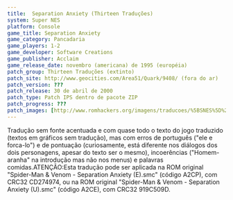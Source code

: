 ```yaml
---
title:  Separation Anxiety (Thirteen Traduções)
system: Super NES
platform: Console
game_title: Separation Anxiety
game_category: Pancadaria
game_players: 1-2
game_developer: Software Creations
game_publisher: Acclaim
game_release_date: novembro (americana) de 1995 (européia)
patch_group: Thirteen Traduções (extinto)
patch_site: http://www.geocities.com/Area51/Quark/9408/ (fora do ar)
patch_version: ???
patch_release: 30 de abril de 2000
patch_type: Patch IPS dentro de pacote ZIP
patch_progress: ???
patch_images: [http://www.romhackers.org/imagens/traducoes/%5BSNES%5D%20Separation%20Anxiety%20-%20Thirteen%20Traducoes%20-%201.png,http://www.romhackers.org/imagens/traducoes/%5BSNES%5D%20Separation%20Anxiety%20-%20Thirteen%20Traducoes%20-%202.png,http://www.romhackers.org/imagens/traducoes/%5BSNES%5D%20Separation%20Anxiety%20-%20Thirteen%20Traducoes%20-%203.png]
---
```

Tradução sem fonte acentuada e com quase todo o texto do jogo traduzido (textos em gráficos sem tradução), mas com erros de português ("ele e forca-lo") e de pontuação (curiosamente, está diferente nos diálogos dos dois personagens, apesar do texto ser o mesmo), incoerências ("Homem-aranha" na introdução mas não nos menus) e palavras comidas.ATENÇÃO:Esta tradução pode ser aplicada na ROM original "Spider-Man & Venom - Separation Anxiety (E).smc" (código A2CP), com CRC32 CD274974, ou na ROM original "Spider-Man & Venom - Separation Anxiety (U).smc" (código A2CE), com CRC32 919C509D.